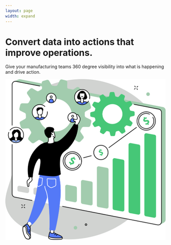 ```yaml
---
layout: page
width: expand
---
```


<div class="uk-section">
        <div class="uk-container">
            <div class="uk-grid-match uk-child-width-1-2@m" uk-grid>
                <div>
                    <h1 class="uk-text-left@m">Convert data into actions that improve operations.</h1>
                    <p>Give your manufacturing teams 360 degree visibility into what is happening and drive action.</p>
                </div>
                <div>
                    <img src="/uploads/zira_frontpage_image.svg">
                </div>
            </div>
        </div>
</div>

